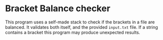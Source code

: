 # Bracket Balance checker

This program uses a self-made stack to check if the brackets in a file are balanced.
It validates both itself, and the provided `input.txt` file. 
If a string contains a bracket this program may produce unexpected results.